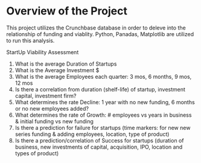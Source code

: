 # Overview of the Project

This project utilizes the Crunchbase database in order to deleve into the relationship of funding and viablity.  Python, Panadas, Matplotlib are utilized to run this analysis.

StartUp Viability Assessment
1)	What is the average Duration of Startups
2)	What is the Average Investment $
3)	What is the average Employees each quarter: 3 mos, 6 months, 9 mos, 12 mos
4)	Is there a correlation from duration (shelf-life) of startup, investment capital, investment firm?
5)	What determines the rate Decline: 1 year with no new funding, 6 months or no new employees added?
6)	What determines the rate of Growth: # employees vs years in business & initial funding vs new funding
7)	Is there a prediction for failure for startups (time markers: for new new series funding & adding employees, location, type of product)
8)	Is there a prediction/correlation of Success for startups (duration of business, new investments of capital, acquisition, IPO, location and types of product)




